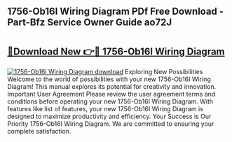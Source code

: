 ## 1756-Ob16I Wiring Diagram PDf Free Download - Part-Bfz Service Owner Guide ao72J

# <h2><a href="http://dfnhfoi.blite.top/?on=1756-Ob16I+Wiring+Diagram">🔗Download New 👉🔴 1756-Ob16I Wiring Diagram</a></h2>

[![1756-Ob16I Wiring Diagram download](https://i.imgur.com/lujVjoI.png)](http://dfnhfoi.blite.top/?on=1756-Ob16I+Wiring+Diagram)
Exploring New Possibilities Welcome to the world of possibilities with your new 1756-Ob16I Wiring Diagram! This manual explores its potential for creativity and innovation. Important User Agreement Please review the user agreement terms and conditions before operating your new 1756-Ob16I Wiring Diagram. With features like list of features, your new 1756-Ob16I Wiring Diagram is designed to maximize productivity and efficiency. Your Success is Our Priority 1756-Ob16I Wiring Diagram. We are committed to ensuring your complete satisfaction.
